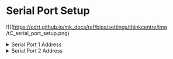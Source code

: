 # Serial Port Setup #

![](https://cdrt.github.io/mk_docs/ref/bios/settings/thinkcentre/img
   /tC_serial_port_setup.png)

<details><summary>Serial Port 1 Address</summary>

Choose or disable interrupt lines for serial port 1.

Options:

1.  **2F8/IRQ3** - Default.
1.  3F8/IRQ4.
1.  3E8/IRQ4.
1.  2E8/IRQ3.
1.  Disabled - the serial port will not be available to the OS.

| WMI Setting name | Values | Locked by SVP |
|:---|:---|:---|
| SerialPort1Address | 2F8/IRQ3, 3F8/IRQ4, 3E8/IRQ4, 2E8/IRQ3, Disabled | yes |


</details>

<details><summary>Serial Port 2 Address</summary>

Choose or disable interrupt lines for serial port 2.

Options:

1.  **2F8/IRQ3** - Default.
1.  3F8/IRQ4.
1.	3E8/IRQ4.
1.  2E8/IRQ3.
1.  Disabled - the serial port will not be available to the OS.

<!-- NO WMI -->

</details>